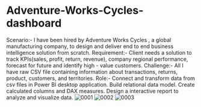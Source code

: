 # Adventure-Works-Cycles-dashboard
Scenario:- I have been hired by Adventure Works Cycles , a global  manufacturing  company, to design 
                 and deliver end  to end business intelligence solution from scratch.
Requirement:-
                 Client needs a solution to track KPIs(sales, profit, return, revenue), company regional 
                 performance, forecast for future and identify high - value customers.
Challenge:-
                All I have raw CSV file containing information about transactions, returns, product, customers, 
               and territories.
Role:-
             Connect and transform data from csv files in Power BI desktop application.
             Build relational data model.
             Create calculated columns and DAX measures.
             Design a interactive report to analyze and visualize data.
![0001](https://user-images.githubusercontent.com/66435540/156633906-18163260-f2f1-4b9a-8513-1d343189d278.jpg)
![0002](https://user-images.githubusercontent.com/66435540/156634099-182eb45c-b5da-4972-8e76-d6a0a75c3de3.jpg)
![0003](https://user-images.githubusercontent.com/66435540/156634114-27ec6243-8349-4851-8c6b-5fe4cc19d76b.jpg)
